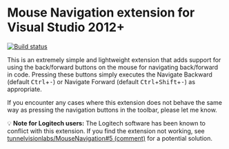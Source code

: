 # Mouse Navigation extension for Visual Studio 2012+

[![Build status](https://ci.appveyor.com/api/projects/status/ydlc2uc5d9sxwwql/branch/master?svg=true)](https://ci.appveyor.com/project/sharwell/mousenavigation/branch/master)

This is an extremely simple and lightweight extension that adds support for using the back/forward buttons on the mouse for navigating back/forward in code. Pressing these buttons simply executes the Navigate Backward (default <kbd>Ctrl</kbd>+<kbd>-</kbd>) or Navigate Forward (default <kbd>Ctrl</kbd>+<kbd>Shift</kbd>+<kbd>-</kbd>) as appropriate.

If you encounter any cases where this extension does not behave the same way as pressing the navigation buttons in the toolbar, please let me know.

:bulb: **Note for Logitech users:** The Logitech software has been known to conflict with this extension. If you find the extension not working, see [tunnelvisionlabs/MouseNavigation#5 (comment)](https://github.com/tunnelvisionlabs/MouseNavigation/issues/5#issuecomment-240459593) for a potential solution.
